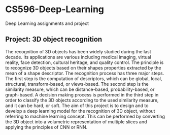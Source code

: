 # CS596-Deep-Learning
Deep Learning assignments and project

## Project: 3D object recognition
The recognition of 3D objects has been widely studied during the last decade. Its
applications are various including medical imaging, virtual reality, face detection, cultural
heritage, and quality control. The principle is to recognize 3D objects based on their shapes
properties extracted by the mean of a shape descriptor. The recognition process has three
major steps. The first step is the computation of descriptors, which can be global, local,
structural, transform-based, or views-based. The second step is the similarity measure,
which can be distance-based, probability-based, or graph-based. A decision making
process is performed in the third step in order to classify the 3D objects according to the
used similarity measure, and it can be hard, or soft. The aim of this project is to design and
to develop a deep learning model for the recognition of 3D object, without referring to
machine learning concept. This can be performed by converting the 3D object into a
volumetric representation of multiple slices and applying the principles of CNN or RNN.

